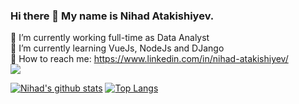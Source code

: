 ### Hi there 👋 My name is Nihad Atakishiyev. 

 🔭 I’m currently working full-time as Data Analyst </br>
 🌱 I’m currently learning VueJs, NodeJs and DJango </br>
 &#x1F517; How to reach me: https://www.linkedin.com/in/nihad-atakishiyev/ </br>
 ![](https://komarev.com/ghpvc/?username=nihadatakishiyev&color=dark&style=flat)

[![Nihad's github stats](https://github-readme-stats.vercel.app/api?username=nihadatakishiyev&count_private=true&show_icons=true&&theme=dark&hide=stars)](https://github.com/nihadatakishiyev)
[![Top Langs](https://github-readme-stats.vercel.app/api/top-langs/?username=nihadatakishiyev&theme=dark&layout=compact)](https://github.com/nihadatakishiyev)

